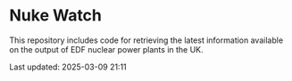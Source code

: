 # Nuke Watch

This repository includes code for retrieving the latest information available on the output of EDF nuclear power plants in the UK.

Last updated: 2025-03-09 21:11